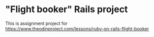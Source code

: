 # "Flight booker" Rails project

This is assignment project for https://www.theodinproject.com/lessons/ruby-on-rails-flight-booker
